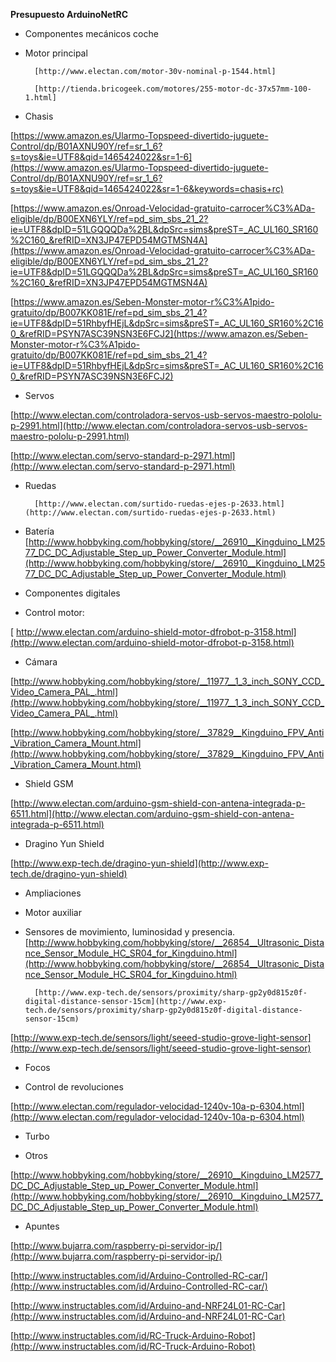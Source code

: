 **Presupuesto ArduinoNetRC**

* Componentes mecánicos coche

* Motor principal

		[http://www.electan.com/motor-30v-nominal-p-1544.html]

		[http://tienda.bricogeek.com/motores/255-motor-dc-37x57mm-100-1.html]
* Chasis

[https://www.amazon.es/Ularmo-Topspeed-divertido-juguete-Control/dp/B01AXNU90Y/ref=sr_1_6?s=toys&ie=UTF8&qid=1465424022&sr=1-6](https://www.amazon.es/Ularmo-Topspeed-divertido-juguete-Control/dp/B01AXNU90Y/ref=sr_1_6?s=toys&ie=UTF8&qid=1465424022&sr=1-6&keywords=chasis+rc)

[https://www.amazon.es/Onroad-Velocidad-gratuito-carrocer%C3%ADa-eligible/dp/B00EXN6YLY/ref=pd_sim_sbs_21_2?ie=UTF8&dpID=51LGQQQDa%2BL&dpSrc=sims&preST=_AC_UL160_SR160%2C160_&refRID=XN3JP47EPD54MGTMSN4A](https://www.amazon.es/Onroad-Velocidad-gratuito-carrocer%C3%ADa-eligible/dp/B00EXN6YLY/ref=pd_sim_sbs_21_2?ie=UTF8&dpID=51LGQQQDa%2BL&dpSrc=sims&preST=_AC_UL160_SR160%2C160_&refRID=XN3JP47EPD54MGTMSN4A)

[https://www.amazon.es/Seben-Monster-motor-r%C3%A1pido-gratuito/dp/B007KK081E/ref=pd_sim_sbs_21_4?ie=UTF8&dpID=51RhbyfHEjL&dpSrc=sims&preST=_AC_UL160_SR160%2C160_&refRID=PSYN7ASC39NSN3E6FCJ2](https://www.amazon.es/Seben-Monster-motor-r%C3%A1pido-gratuito/dp/B007KK081E/ref=pd_sim_sbs_21_4?ie=UTF8&dpID=51RhbyfHEjL&dpSrc=sims&preST=_AC_UL160_SR160%2C160_&refRID=PSYN7ASC39NSN3E6FCJ2)

* Servos

[http://www.electan.com/controladora-servos-usb-servos-maestro-pololu-p-2991.html](http://www.electan.com/controladora-servos-usb-servos-maestro-pololu-p-2991.html)

[http://www.electan.com/servo-standard-p-2971.html](http://www.electan.com/servo-standard-p-2971.html)

* Ruedas

		[http://www.electan.com/surtido-ruedas-ejes-p-2633.html](http://www.electan.com/surtido-ruedas-ejes-p-2633.html)

* Batería		[http://www.hobbyking.com/hobbyking/store/__26910__Kingduino_LM2577_DC_DC_Adjustable_Step_up_Power_Converter_Module.html](http://www.hobbyking.com/hobbyking/store/__26910__Kingduino_LM2577_DC_DC_Adjustable_Step_up_Power_Converter_Module.html)

* Componentes digitales

* Control motor:

[	http://www.electan.com/arduino-shield-motor-dfrobot-p-3158.html](http://www.electan.com/arduino-shield-motor-dfrobot-p-3158.html)

* Cámara

[http://www.hobbyking.com/hobbyking/store/__11977__1_3_inch_SONY_CCD_Video_Camera_PAL_.html](http://www.hobbyking.com/hobbyking/store/__11977__1_3_inch_SONY_CCD_Video_Camera_PAL_.html)

[http://www.hobbyking.com/hobbyking/store/__37829__Kingduino_FPV_Anti_Vibration_Camera_Mount.html](http://www.hobbyking.com/hobbyking/store/__37829__Kingduino_FPV_Anti_Vibration_Camera_Mount.html)

* Shield GSM 

[http://www.electan.com/arduino-gsm-shield-con-antena-integrada-p-6511.html](http://www.electan.com/arduino-gsm-shield-con-antena-integrada-p-6511.html)

* Dragino Yun Shield

[http://www.exp-tech.de/dragino-yun-shield](http://www.exp-tech.de/dragino-yun-shield)		

	

* Ampliaciones

* Motor auxiliar

* Sensores de movimiento, luminosidad y presencia.	[http://www.hobbyking.com/hobbyking/store/__26854__Ultrasonic_Distance_Sensor_Module_HC_SR04_for_Kingduino.html](http://www.hobbyking.com/hobbyking/store/__26854__Ultrasonic_Distance_Sensor_Module_HC_SR04_for_Kingduino.html)

		[http://www.exp-tech.de/sensors/proximity/sharp-gp2y0d815z0f-digital-distance-sensor-15cm](http://www.exp-tech.de/sensors/proximity/sharp-gp2y0d815z0f-digital-distance-sensor-15cm)

[http://www.exp-tech.de/sensors/light/seeed-studio-grove-light-sensor](http://www.exp-tech.de/sensors/light/seeed-studio-grove-light-sensor)

* Focos

* Control de revoluciones

[http://www.electan.com/regulador-velocidad-1240v-10a-p-6304.html](http://www.electan.com/regulador-velocidad-1240v-10a-p-6304.html)

* Turbo		

	

* Otros

[http://www.hobbyking.com/hobbyking/store/__26910__Kingduino_LM2577_DC_DC_Adjustable_Step_up_Power_Converter_Module.html](http://www.hobbyking.com/hobbyking/store/__26910__Kingduino_LM2577_DC_DC_Adjustable_Step_up_Power_Converter_Module.html)

* Apuntes

[http://www.bujarra.com/raspberry-pi-servidor-ip/](http://www.bujarra.com/raspberry-pi-servidor-ip/)

[http://www.instructables.com/id/Arduino-Controlled-RC-car/](http://www.instructables.com/id/Arduino-Controlled-RC-car/)

[http://www.instructables.com/id/Arduino-and-NRF24L01-RC-Car](http://www.instructables.com/id/Arduino-and-NRF24L01-RC-Car)

[http://www.instructables.com/id/RC-Truck-Arduino-Robot](http://www.instructables.com/id/RC-Truck-Arduino-Robot)


